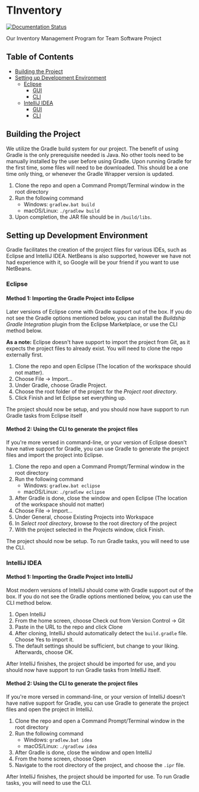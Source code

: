 # TInventory
[![Documentation Status](https://readthedocs.org/projects/tinventory/badge/?version=latest)](http://tinventory.readthedocs.io/en/latest/?badge=latest)

Our Inventory Management Program for Team Software Project

## Table of Contents
- [Building the Project](#building-the-project)
- [Setting up Development Environment](#setting-up-development-environment)
    - [Eclipse](#eclipse)
        - [GUI](#method-1-importing-the-gradle-project-into-eclipse)
        - [CLI](#method-2-using-the-cli-to-generate-the-project-files)
    - [IntelliJ IDEA](#intellij-idea)
        - [GUI](#method-1-importing-the-gradle-project-into-intellij)
        - [CLI](#method-2-using-the-cli-to-generate-the-project-files-1)

## Building the Project
We utilize the Gradle build system for our project.
The benefit of using Gradle is the only prerequisite needed is Java. No other tools need to be manually installed by the user before using Gradle.
Upon running Gradle for the first time, some files will need to be downloaded. This should be a one time only thing, or whenever the Gradle Wrapper version is updated.

1. Clone the repo and open a Command Prompt/Terminal window in the root directory
2. Run the following command
    - Windows: `gradlew.bat build`
    - macOS/Linux: `./gradlew build`
3. Upon completion, the JAR file should be in `/build/libs`.

## Setting up Development Environment
Gradle facilitates the creation of the project files for various IDEs, such as Eclipse and IntelliJ IDEA.
NetBeans is also supported, however we have not had experience with it, so Google will be your friend if you want to use NetBeans.

### Eclipse
#### Method 1: Importing the Gradle Project into Eclipse
Later versions of Eclipse come with Gradle support out of the box. If you do not see the Gradle options mentioned below, you can install the *Buildship Gradle Integration* plugin from the Eclipse Marketplace, or use the CLI method below.

**As a note:** Eclipse doesn't have support to import the project from Git, as it expects the project files to already exist. You will need to clone the repo externally first.

1. Clone the repo and open Eclipse (The location of the workspace should not matter).
2. Choose File -> Import...
3. Under Gradle, choose Gradle Project.
4. Choose the root folder of the project for the *Project root directory*.
5. Click Finish and let Eclipse set everything up.

The project should now be setup, and you should now have support to run Gradle tasks from Eclipse itself

#### Method 2: Using the CLI to generate the project files
If you're more versed in command-line, or your version of Eclipse doesn't have native support for Gradle, you can use Gradle to generate the project files and import the project into Eclipse.

1. Clone the repo and open a Command Prompt/Terminal window in the root directory
2. Run the following command
    - Windows: `gradlew.bat eclipse`
    - macOS/Linux: `./gradlew eclipse`
3. After Gradle is done, close the window and open Eclipse (The location of the workspace should not matter)
4. Choose File -> Import...
5. Under General, choose Existing Projects into Workspace
6. In *Select root directory*, browse to the root directory of the project
7. With the project selected in the *Projects* window, click Finish.

The project should now be setup. To run Gradle tasks, you will need to use the CLI.

### IntelliJ IDEA
#### Method 1: Importing the Gradle Project into IntelliJ
Most modern versions of IntelliJ should come with Gradle support out of the box. If you do not see the Gradle options mentioned below, you can use the CLI method below.

1. Open IntelliJ
2. From the home screen, choose Check out from Version Control -> Git
3. Paste in the URL to the repo and click Clone
4. After cloning, IntelliJ should automatically detect the `build.gradle` file. Choose Yes to import it.
5. The default settings should be sufficient, but change to your liking. Afterwards, choose OK.

After IntelliJ finishes, the project should be imported for use, and you should now have support to run Gradle tasks from IntelliJ itself.

#### Method 2: Using the CLI to generate the project files
If you're more versed in command-line, or your version of IntelliJ doesn't have native support for Gradle, you can use Gradle to generate the project files and open the project in IntelliJ.

1. Clone the repo and open a Command Prompt/Terminal window in the root directory
2. Run the following command
    - Windows: `gradlew.bat idea`
    - macOS/Linux: `./gradlew idea`
3. After Gradle is done, close the window and open IntelliJ
4. From the home screen, choose Open
5. Navigate to the root directory of the project, and choose the `.ipr` file.

After IntelliJ finishes, the project should be imported for use. To run Gradle tasks, you will need to use the CLI.
